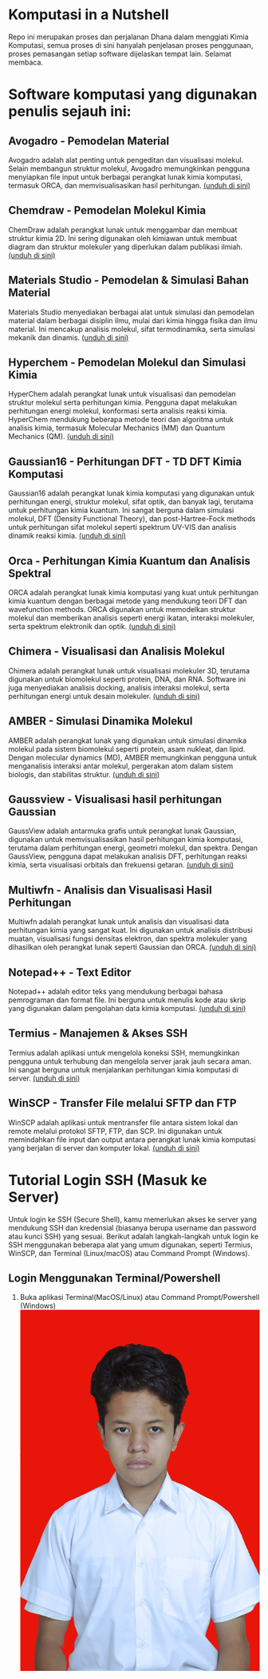 # Komputasi in a Nutshell
Repo ini merupakan proses dan perjalanan Dhana dalam menggiati Kimia Komputasi, semua proses di sini hanyalah penjelasan proses penggunaan, proses pemasangan setiap software dijelaskan tempat lain. Selamat membaca.


# Software komputasi yang digunakan penulis sejauh ini:

## Avogadro - Pemodelan Material
Avogadro adalah alat penting untuk pengeditan dan visualisasi molekul. Selain membangun struktur molekul, Avogadro memungkinkan pengguna menyiapkan file input untuk berbagai perangkat lunak kimia komputasi, termasuk ORCA, dan memvisualisasikan hasil perhitungan. [(unduh di sini)](https://sourceforge.net/projects/avogadro/files/latest/download)

## Chemdraw - Pemodelan Molekul Kimia
ChemDraw adalah perangkat lunak untuk menggambar dan membuat struktur kimia 2D. Ini sering digunakan oleh kimiawan untuk membuat diagram dan struktur molekuler yang diperlukan dalam publikasi ilmiah. [(unduh di sini)](https://drive.google.com/file/d/1ftE19DZPt1wFV6p8tx-RxhXuehOTceSo/view?usp=drive_link)

## Materials Studio - Pemodelan & Simulasi Bahan Material
Materials Studio menyediakan berbagai alat untuk simulasi dan pemodelan material dalam berbagai disiplin ilmu, mulai dari kimia hingga fisika dan ilmu material. Ini mencakup analisis molekul, sifat termodinamika, serta simulasi mekanik dan dinamis. [(unduh di sini)](https://drive.google.com/file/d/16oryK1uCWW5ZsfoXbisAqFfvANkXUF3K/view?usp=drive_link)

## Hyperchem - Pemodelan Molekul dan Simulasi Kimia
HyperChem adalah perangkat lunak untuk visualisasi dan pemodelan struktur molekul serta perhitungan kimia. Pengguna dapat melakukan perhitungan energi molekul, konformasi serta analisis reaksi kimia. HyperChem mendukung beberapa metode teori dan algoritma untuk analisis kimia, termasuk Molecular Mechanics (MM) dan Quantum Mechanics (QM). [(unduh di sini)](https://drive.google.com/drive/folders/1_7KxickttIh8QvNKZT8oZP-vPwgbwwmJ?usp=drive_link)

## Gaussian16 - Perhitungan DFT - TD DFT Kimia Komputasi
Gaussian16 adalah perangkat lunak kimia komputasi yang digunakan untuk perhitungan energi, struktur molekul, sifat optik, dan banyak lagi, terutama untuk perhitungan kimia kuantum. Ini sangat berguna dalam simulasi molekul, DFT (Density Functional Theory), dan post-Hartree-Fock methods untuk perhitungan sifat molekul seperti spektrum UV-VIS dan analisis dinamik reaksi kimia. [(unduh di sini)](https://gaussian.com/)

## Orca - Perhitungan Kimia Kuantum dan Analisis Spektral
ORCA adalah perangkat lunak kimia komputasi yang kuat untuk perhitungan kimia kuantum dengan berbagai metode yang mendukung teori DFT dan wavefunction methods. ORCA digunakan untuk memodelkan struktur molekul dan memberikan analisis seperti energi ikatan, interaksi molekuler, serta spektrum elektronik dan optik. [(unduh di sini)](https://www.faccts.de/orca/)

## Chimera - Visualisasi dan Analisis Molekul
Chimera adalah perangkat lunak untuk visualisasi molekuler 3D, terutama digunakan untuk biomolekul seperti protein, DNA, dan RNA. Software ini juga menyediakan analisis docking, analisis interaksi molekul, serta perhitungan energi untuk desain molekuler. [(unduh di sini)](https://www.cgl.ucsf.edu/chimera/)

## AMBER - Simulasi Dinamika Molekul
AMBER adalah perangkat lunak yang digunakan untuk simulasi dinamika molekul pada sistem biomolekul seperti protein, asam nukleat, dan lipid. Dengan molecular dynamics (MD), AMBER memungkinkan pengguna untuk menganalisis interaksi antar molekul, pergerakan atom dalam sistem biologis, dan stabilitas struktur. [(unduh di sini)](https://ambermd.org/)

## Gaussview - Visualisasi hasil perhitungan Gaussian
GaussView adalah antarmuka grafis untuk perangkat lunak Gaussian, digunakan untuk memvisualisasikan hasil perhitungan kimia komputasi, terutama dalam perhitungan energi, geometri molekul, dan spektra. Dengan GaussView, pengguna dapat melakukan analisis DFT, perhitungan reaksi kimia, serta visualisasi orbitals dan frekuensi getaran. [(unduh di sini)](https://drive.google.com/file/d/12rvIudLKtjXZCQGpXtvfxb-rztYlLvnd/view?usp=drive_link)

## Multiwfn - Analisis dan Visualisasi Hasil Perhitungan
Multiwfn adalah perangkat lunak untuk analisis dan visualisasi data perhitungan kimia yang sangat kuat. Ini digunakan untuk analisis distribusi muatan, visualisasi fungsi densitas elektron, dan spektra molekuler yang dihasilkan oleh perangkat lunak seperti Gaussian dan ORCA. [(unduh di sini)](http://multiwfn.org/)

## Notepad++ - Text Editor
Notepad++ adalah editor teks yang mendukung berbagai bahasa pemrograman dan format file. Ini berguna untuk menulis kode atau skrip yang digunakan dalam pengolahan data kimia komputasi. [(unduh di sini)](https://notepad-plus-plus.org/)

## Termius - Manajemen & Akses SSH
Termius adalah aplikasi untuk mengelola koneksi SSH, memungkinkan pengguna untuk terhubung dan mengelola server jarak jauh secara aman. Ini sangat berguna untuk menjalankan perhitungan kimia komputasi di server. [(unduh di sini)](https://termius.com/)

## WinSCP - Transfer File melalui SFTP dan FTP
WinSCP adalah aplikasi untuk mentransfer file antara sistem lokal dan remote melalui protokol SFTP, FTP, dan SCP. Ini digunakan untuk memindahkan file input dan output antara perangkat lunak kimia komputasi yang berjalan di server dan komputer lokal. [(unduh di sini)](https://winscp.net/eng/index.php)

# Tutorial Login SSH (Masuk ke Server)
Untuk login ke SSH (Secure Shell), kamu memerlukan akses ke server yang mendukung SSH dan kredensial (biasanya berupa username dan password atau kunci SSH) yang sesuai. Berikut adalah langkah-langkah untuk login ke SSH menggunakan beberapa alat yang umum digunakan, seperti Termius, WinSCP, dan Terminal (Linux/macOS) atau Command Prompt (Windows).

## Login Menggunakan Terminal/Powershell
1. Buka aplikasi Terminal(MacOS/Linux) atau Command Prompt/Powershell (Windows)
![startscreenSSH](https://github.com/xdukunx/Komputasi-in-a-Nutshell/blob/main/ImageResource/_DSC0008dddx%20(1).jpg)
